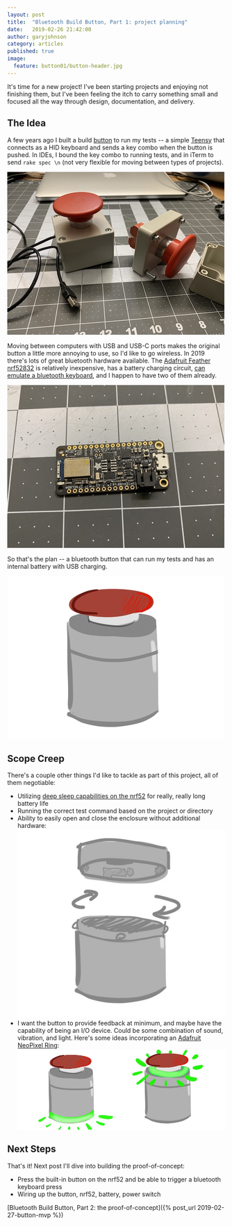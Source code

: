 ```yaml
---
layout: post
title:  "Bluetooth Build Button, Part 1: project planning"
date:   2019-02-26 21:42:00
author: garyjohnson
category: articles
published: true
image:
  feature: button01/button-header.jpg
---
```


It's time for a new project! I've been starting projects and enjoying not finishing them, but I've been feeling the itch to carry something small and focused all the way through design, documentation, and delivery.

## The Idea 

A few years ago I built a build [button](https://www.automationdirect.com/adc/shopping/catalog/pushbuttons_-z-_switches_-z-_indicators/22mm_metal/mushroom_pushbuttons_illuminated_-a-_non-illuminated/gcx1137) to run my tests -- a simple [Teensy](https://www.pjrc.com/teensy/teensy31.html) that connects as a HID keyboard and sends a key combo when the button is pushed. In IDEs, I bound the key combo to running tests, and in iTerm to send `rake spec \n` (not very flexible for moving between types of projects).

![original button](/images/button01/button.jpg)

Moving between computers with USB and USB-C ports makes the original button a little more annoying to use, so I'd like to go wireless. In 2019 there's lots of great bluetooth hardware available. 
The [Adafruit Feather nrf52832](https://www.adafruit.com/product/3406) is relatively inexpensive, has a battery charging circuit, [can emulate a bluetooth keyboard](https://learn.adafruit.com/bluefruit-nrf52-feather-learning-guide/blehidadafruit), and I happen to have two of them already.

![feather nrf52832](/images/button01/nrf.jpg)

So that's the plan -- a bluetooth button that can run my tests and has an internal battery with USB charging.

![button sketch](/images/button01/button-sketch.jpg)

## Scope Creep

There's a couple other things I'd like to tackle as part of this project, all of them negotiable:

* Utilizing [deep sleep capabilities on the nrf52](https://github.com/arduino-libraries/ArduinoLowPower/blob/master/examples/PrimoDeepSleep/PrimoDeepSleep.ino) for really, really long battery life
* Running the correct test command based on the project or directory
* Ability to easily open and close the enclosure without additional hardware:
![snap design](/images/button01/button-snap.jpg)
* I want the button to provide feedback at minimum, and maybe have the capability of being an I/O device. Could be some combination of sound, vibration, and light. Here's some ideas incorporating an [Adafruit NeoPixel Ring](https://www.adafruit.com/product/1586):
![io](/images/button01/button-io.jpg)


## Next Steps

That's it! Next post I'll dive into building the proof-of-concept:

* Press the built-in button on the nrf52 and be able to trigger a bluetooth keyboard press
* Wiring up the button, nrf52, battery, power switch

[Bluetooth Build Button, Part 2: the proof-of-concept]({% post_url 2019-02-27-button-mvp %})
